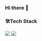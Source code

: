 ### Hi there 👋

### 🛠Tech Stack
<img src="https://img.shields.io/badge/HTML-3178C6?style=flat&logo=HTML5&logoColor=white"/>
<img src="https://img.shields.io/badge/javaScript-3178C6?style=flat&logo=javascript&logoColor=white"/>


<!--
**KIMSEUNGYOON/KIMSEUNGYOON** is a ✨ _special_ ✨ repository because its `README.md` (this file) appears on your GitHub profile.

Here are some ideas to get you started:

- 🔭 I’m currently working on ...
- 🌱 I’m currently learning ...
- 👯 I’m looking to collaborate on ...
- 🤔 I’m looking for help with ...
- 💬 Ask me about ...
- 📫 How to reach me: ...
- 😄 Pronouns: ...
- ⚡ Fun fact: ...
-->
